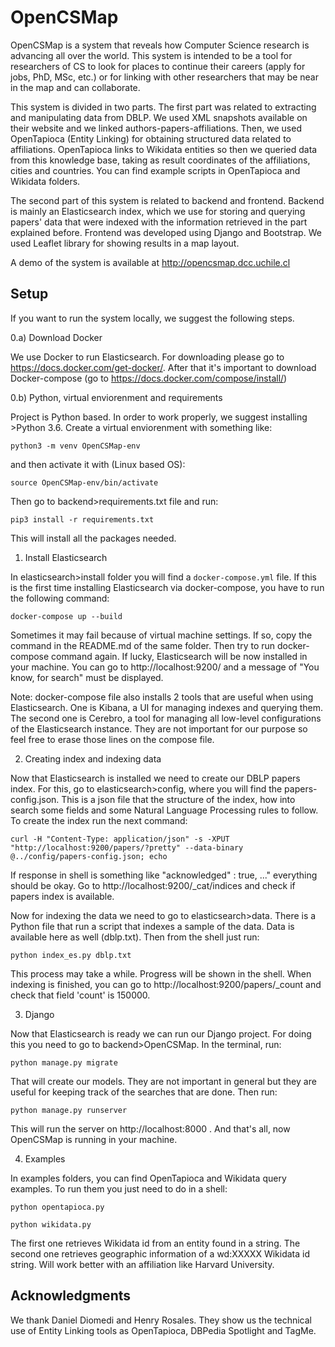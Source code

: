 # OpenCSMap

OpenCSMap is a system that reveals how Computer Science research is advancing all over the world. This system is intended to be a tool for researchers of CS to look for places to continue their careers (apply for jobs, PhD, MSc, etc.) or for linking with other researchers that may be near in the map and can collaborate. 

This system is divided in two parts. The first part was related to extracting and manipulating data from DBLP. We used XML snapshots available on their website and we linked authors-papers-affiliations. Then, we used OpenTapioca (Entity Linking) for obtaining structured data related to affiliations. OpenTapioca links to Wikidata entities so then we queried data from this knowledge base, taking as result coordinates of the affiliations, cities and countries. You can find example scripts in OpenTapioca and Wikidata folders.

The second part of this system is related to backend and frontend. Backend is mainly an Elasticsearch index, which we use for storing and querying papers' data that were indexed with the information retrieved in the part explained before. Frontend was developed using Django and Bootstrap. We used Leaflet library for showing results in a map layout.

A demo of the system is available at http://opencsmap.dcc.uchile.cl

## Setup

If you want to run the system locally, we suggest the following steps.

0.a) Download Docker

We use Docker to run Elasticsearch. For downloading please go to https://docs.docker.com/get-docker/. After that it's important to download Docker-compose (go to https://docs.docker.com/compose/install/)

0.b) Python, virtual enviorenment and requirements

Project is Python based. In order to work properly, we suggest installing >Python 3.6. Create a virtual enviorenment with something like:

`python3 -m venv OpenCSMap-env`

and then activate it with (Linux based OS):

`source OpenCSMap-env/bin/activate`

Then go to backend>requirements.txt file and run:

`pip3 install -r requirements.txt`

This will install all the packages needed.

1) Install Elasticsearch

In elasticsearch>install folder you will find a `docker-compose.yml` file. If this is the first time installing Elasticsearch via docker-compose, you have to run the following command:

`docker-compose up --build`

Sometimes it may fail because of virtual machine settings. If so, copy the command in the README.md of the same folder. Then try to run docker-compose command again. If lucky, Elasticsearch will be now installed in your machine. You can go to http://localhost:9200/ and a message of "You know, for search" must be displayed. 

Note: docker-compose file also installs 2 tools that are useful when using Elasticsearch. One is Kibana, a UI for managing indexes and querying them. The second one is Cerebro, a tool for managing all low-level configurations of the Elasticsearch instance. They are not important for our purpose so feel free to erase those lines on the compose file.

2) Creating index and indexing data

Now that Elasticsearch is installed we need to create our DBLP papers index. For this, go to elasticsearch>config, where you will find the papers-config.json. This is a json file that the structure of the index, how into search some fields and some Natural Language Processing rules to follow. To create the index run the next command:

`curl -H "Content-Type: application/json" -s -XPUT "http://localhost:9200/papers/?pretty" --data-binary @../config/papers-config.json; echo`

If response in shell is something like "acknowledged" : true, ..." everything should be okay. Go to http://localhost:9200/_cat/indices and check if papers index is available.

Now for indexing the data we need to go to elasticsearch>data. There is a Python file that run a script that indexes a sample of the data. Data is available here as well (dblp.txt). Then from the shell just run:

`python index_es.py dblp.txt`

This process may take a while. Progress will be shown in the shell. When indexing is finished, you can go to http://localhost:9200/papers/_count and check that field 'count' is 	150000.

3) Django

Now that Elasticsearch is ready we can run our Django project. For doing this you need to go to backend>OpenCSMap. In the terminal, run:

`python manage.py migrate`

That will create our models. They are not important in general but they are useful for keeping track of the searches that are done. Then run:

`python manage.py runserver`

This will run the server on http://localhost:8000 . And that's all, now OpenCSMap is running in your machine.

4) Examples

In examples folders, you can find OpenTapioca and Wikidata query examples. To run them you just need to do in a shell:

`python opentapioca.py`

`python wikidata.py`

The first one retrieves Wikidata id from an entity found in a string. The second one retrieves geographic information of a wd:XXXXX Wikidata id string. Will work better with an affiliation like Harvard University.

## Acknowledgments

We thank Daniel Diomedi and Henry Rosales. They show us the technical use of Entity Linking tools as OpenTapioca, DBPedia Spotlight and TagMe.

